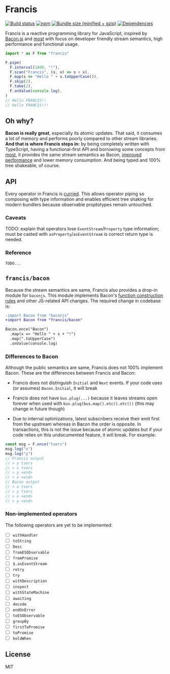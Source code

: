# Francis

[![Build status](https://img.shields.io/travis/milankinen/francis/master.svg?style=flat-square)](https://travis-ci.org/milankinen/francis)
[![npm](https://img.shields.io/npm/v/francis.svg?style=flat-square)](https://www.npmjs.com/package/francis)
[![Bundle size (minified + gzip)](https://img.shields.io/bundlephobia/minzip/francis.svg?style=flat-square)](https://bundlephobia.com/result?p=francis)
[![Dependencies](https://david-dm.org/milankinen/francis.svg?style=flat-square)](https://github.com/milankinen/francis/blob/master/package.json)

Francis is a reactive programming library for JavaScript, inspired by
[Bacon.js](https://github.com/baconjs/bacon.js) and [most](https://github.com/cujojs/most)
with focus on developer friendly stream semantics, high performance and functional usage.

```typescript
import * as F from "francis"

F.pipe(
  F.interval(1000, "!"),
  F.scan("Francis", (s, x) => s + x),
  F.map(s => "Hello " + s.toUpperCase()),
  F.skip(2),
  F.take(2),
  F.onValue(console.log),
)
// Hello FRANCIS!!
// Hello FRANCIS!!!
```

## Oh why?

**Bacon is really great**, especially its atomic updates. That said, it consumes a lot
of memory and performs poorly compared to other stream libraries. **And that is where
Francis steps in:** by being completely written with TypeScript, having a functional-first
API and borrowing some concepts from [most](https://github.com/cujojs/most), it
provides the same stream semantics as Bacon, [improved performance](perf#latest-test-results)
and lower memory consumption. And being typed and 100% tree shakeable, of course.

## API

Every operator in Francis is [curried](https://en.wikipedia.org/wiki/Currying). This allows
operator piping so composing with type information and enables efficient tree shaking for
modern bundlers because observable proptotypes remain untouched.

### Caveats

TODO: explain that operators lose `EventStream`/`Property` type information; must be
casted with `asProperty`/`asEventStream` is correct return type is needed.

### Reference

`TODO...`

## `francis/bacon`

Because the stream semantics are same, Francis also provides a drop-in module for
`baconjs`. This module implements Bacon's [function construction rules](https://github.com/baconjs/bacon.js#function-construction-rules)
and other JS-related API changes. The required change in codebase is:

```diff
-import Bacon from "baconjs"
+import Bacon from "francis/bacon"

Bacon.once("Bacon")
  .map(x => "Hello " + x + "!")
  .map(".toUpperCase")
  .onValue(console.log)
```

### Differences to Bacon

Although the public semantics are same, Francis does not 100% implement Bacon. These are
the differences between Francis and Bacon:

* Francis does not distinguish `Initial` and `Next` events. If your code uses (or assumes)
  `Bacon.Initial`, it will break

* Francis does not have `bus.plug(...)` because it leaves streams open forever when
  used with `bus.plug(bus.map().etc().etc())` (this may change in future though)

* Due to internal optimizations, latest subscribers receive their emit first from the
  upstream whereas in Bacon the order is opposite. In transactions, this is not the issue
  because of atomic updates but if your code relies on this undocumented feature, it will
  break. For example:

```js
const msg = F.once("tsers")
msg.log("x")
msg.log("y")
// Francis output
// > y tsers
// > x tsers
// > y <end>
// > x <end>
// Bacon output
// > x tsers
// > y tsers
// > x <end>
// > y <end>
```

### Non-implemented operators

The following operators are yet to be implemented:

- [ ] `withHandler`
- [ ] `toString`
- [ ] `Desc`
- [ ] `fromESObservable`
- [ ] `fromPromise`
- [ ] `$.asEventStream`
- [ ] `retry`
- [ ] `try`
- [ ] `withDescription`
- [ ] `inspect`
- [ ] `withStateMachine`
- [ ] `awaiting`
- [ ] `decode`
- [ ] `endOnError`
- [ ] `toESObservable`
- [ ] `groupBy`
- [ ] `firstToPromise`
- [ ] `toPromise`
- [ ] `holdWhen`

## License

MIT
